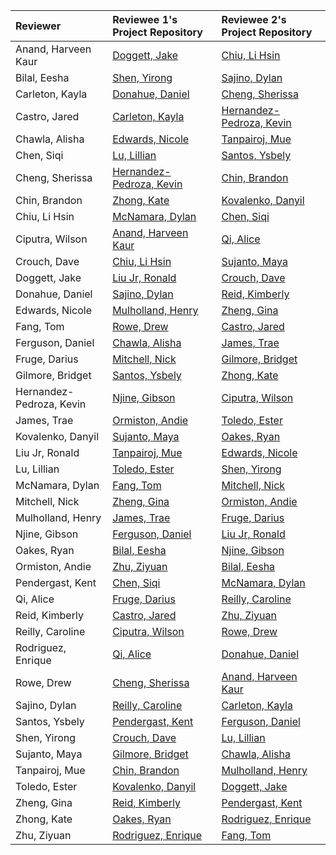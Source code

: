 | Reviewer                 | Reviewee 1's Project Repository                                                   | Reviewee 2's Project Repository                                                   |
| :----------------------- | :-------------------------------------------------------------------------------- | :-------------------------------------------------------------------------------- |
| Anand, Harveen Kaur      | [Doggett, Jake](https://github.com/jdoggett1/TourTheBMWZentrum)                   | [Chiu, Li Hsin](https://github.com/lilixchiu/MyPersonalWebsite)                   |
| Bilal, Eesha             | [Shen, Yirong](https://github.com/yshen12138/WebTech-Project)                     | [Sajino, Dylan](https://github.com/BuntelanNasi/WebTechProject)                   |
| Carleton, Kayla          | [Donahue, Daniel](https://github.com/dannydonahue5/WebTechProject)                | [Cheng, Sherissa](https://github.com/sherissacheng/WebTechProject)                |
| Castro, Jared            | [Carleton, Kayla](https://github.com/kcarleton1/Term-Project)                     | [Hernandez-Pedroza, Kevin](https://github.com/khernandezpedroza/PECOcleaning)     |
| Chawla, Alisha           | [Edwards, Nicole](https://github.com/nicoleedwardsp/MyPersonalWebsite)            | [Tanpairoj, Mue](https://github.com/Muegalue/Project)                             |
| Chen, Siqi               | [Lu, Lillian](https://github.com/lulillian/WebtechProject)                        | [Santos, Ysbely](https://github.com/Ysbely/TermProject)                           |
| Cheng, Sherissa          | [Hernandez-Pedroza, Kevin](https://github.com/khernandezpedroza/PECOcleaning)     | [Chin, Brandon](https://github.com/brandonchin00/OIM-3690-Project--Brandon-Chin-) |
| Chin, Brandon            | [Zhong, Kate](https://github.com/kzhong1/WebTechProject)                          | [Kovalenko, Danyil](https://github.com/dkovalenko420/PersonalProject)             |
| Chiu, Li Hsin            | [McNamara, Dylan](https://github.com/dmcnamara1/Project-Repository)               | [Chen, Siqi](https://github.com/schen1224/MyPersonalWebsite)                      |
| Ciputra, Wilson          | [Anand, Harveen Kaur](https://github.com/harveenn/Term-Project-)                  | [Qi, Alice](https://github.com/aaliceqi/MyPersonalWebsite)                        |
| Crouch, Dave             | [Chiu, Li Hsin](https://github.com/lilixchiu/MyPersonalWebsite)                   | [Sujanto, Maya](https://github.com/mayasujanto/MyPersonalWebsite)                 |
| Doggett, Jake            | [Liu Jr, Ronald](https://github.com/ronaldliujr/My-Personal-Project)              | [Crouch, Dave](https://github.com/daveyc1234/WebTechProject)                      |
| Donahue, Daniel          | [Sajino, Dylan](https://github.com/BuntelanNasi/WebTechProject)                   | [Reid, Kimberly](https://github.com/kreid1babsonedu/Project)                      |
| Edwards, Nicole          | [Mulholland, Henry](https://github.com/Hmulholland1/MyWebTechProject)             | [Zheng, Gina](https://github.com/gina622/Project)                                 |
| Fang, Tom                | [Rowe, Drew](https://github.com/drewrowe-babson/WebTechProject)                   | [Castro, Jared](https://github.com/JaredJCastro/TermProject)                      |
| Ferguson, Daniel         | [Chawla, Alisha](https://github.com/alishachawla14/WebTechProject)                | [James, Trae](https://github.com/tricardojames/WebTechProject)                    |
| Fruge, Darius            | [Mitchell, Nick](https://github.com/nmitch31/MyPersonalWebsite)                   | [Gilmore, Bridget](https://github.com/bgilmore2/BGProject)                        |
| Gilmore, Bridget         | [Santos, Ysbely](https://github.com/Ysbely/TermProject)                           | [Zhong, Kate](https://github.com/kzhong1/WebTechProject)                          |
| Hernandez-Pedroza, Kevin | [Njine, Gibson](https://github.com/Gibson1080/WebTechProposalWebsite)             | [Ciputra, Wilson](https://github.com/wilsoncip/travel-journal)                    |
| James, Trae              | [Ormiston, Andie](https://github.com/aormiston1/WebTechWebsite)                   | [Toledo, Ester](https://github.com/etoledo1/eductus)                              |
| Kovalenko, Danyil        | [Sujanto, Maya](https://github.com/mayasujanto/MyPersonalWebsite)                 | [Oakes, Ryan](https://github.com/Ryanoakes1/WebTechProject)                       |
| Liu Jr, Ronald           | [Tanpairoj, Mue](https://github.com/Muegalue/Project)                             | [Edwards, Nicole](https://github.com/nicoleedwardsp/MyPersonalWebsite)            |
| Lu, Lillian              | [Toledo, Ester](https://github.com/etoledo1/eductus)                              | [Shen, Yirong](https://github.com/yshen12138/WebTech-Project)                     |
| McNamara, Dylan          | [Fang, Tom](https://github.com/Tom-Fang00/Tom-Personal-Website)                   | [Mitchell, Nick](https://github.com/nmitch31/MyPersonalWebsite)                   |
| Mitchell, Nick           | [Zheng, Gina](https://github.com/gina622/Project)                                 | [Ormiston, Andie](https://github.com/aormiston1/WebTechWebsite)                   |
| Mulholland, Henry        | [James, Trae](https://github.com/tricardojames/WebTechProject)                    | [Fruge, Darius](https://github.com/dfruge1/sem-project)                           |
| Njine, Gibson            | [Ferguson, Daniel](https://github.com/danifergu/Project-Respository)              | [Liu Jr, Ronald](https://github.com/ronaldliujr/My-Personal-Project)              |
| Oakes, Ryan              | [Bilal, Eesha](https://github.com/ebilal1/WebTechProj)                            | [Njine, Gibson](https://github.com/Gibson1080/WebTechProposalWebsite)             |
| Ormiston, Andie          | [Zhu, Ziyuan](https://github.com/ziyuanzhu1/My-Project)                           | [Bilal, Eesha](https://github.com/ebilal1/WebTechProj)                            |
| Pendergast, Kent         | [Chen, Siqi](https://github.com/schen1224/MyPersonalWebsite)                      | [McNamara, Dylan](https://github.com/dmcnamara1/Project-Repository)               |
| Qi, Alice                | [Fruge, Darius](https://github.com/dfruge1/sem-project)                           | [Reilly, Caroline](https://github.com/carolinereilly/Web-Tech-Project)            |
| Reid, Kimberly           | [Castro, Jared](https://github.com/JaredJCastro/TermProject)                      | [Zhu, Ziyuan](https://github.com/ziyuanzhu1/My-Project)                           |
| Reilly, Caroline         | [Ciputra, Wilson](https://github.com/wilsoncip/travel-journal)                    | [Rowe, Drew](https://github.com/drewrowe-babson/WebTechProject)                   |
| Rodriguez, Enrique       | [Qi, Alice](https://github.com/aaliceqi/MyPersonalWebsite)                        | [Donahue, Daniel](https://github.com/dannydonahue5/WebTechProject)                |
| Rowe, Drew               | [Cheng, Sherissa](https://github.com/sherissacheng/WebTechProject)                | [Anand, Harveen Kaur](https://github.com/harveenn/Term-Project-)                  |
| Sajino, Dylan            | [Reilly, Caroline](https://github.com/carolinereilly/Web-Tech-Project)            | [Carleton, Kayla](https://github.com/kcarleton1/Term-Project)                     |
| Santos, Ysbely           | [Pendergast, Kent](https://github.com/KentPendergast/PenVest)                     | [Ferguson, Daniel](https://github.com/danifergu/Project-Respository)              |
| Shen, Yirong             | [Crouch, Dave](https://github.com/daveyc1234/WebTechProject)                      | [Lu, Lillian](https://github.com/lulillian/WebtechProject)                        |
| Sujanto, Maya            | [Gilmore, Bridget](https://github.com/bgilmore2/BGProject)                        | [Chawla, Alisha](https://github.com/alishachawla14/WebTechProject)                |
| Tanpairoj, Mue           | [Chin, Brandon](https://github.com/brandonchin00/OIM-3690-Project--Brandon-Chin-) | [Mulholland, Henry](https://github.com/Hmulholland1/MyWebTechProject)             |
| Toledo, Ester            | [Kovalenko, Danyil](https://github.com/dkovalenko420/PersonalProject)             | [Doggett, Jake](https://github.com/jdoggett1/TourTheBMWZentrum)                   |
| Zheng, Gina              | [Reid, Kimberly](https://github.com/kreid1babsonedu/Project)                      | [Pendergast, Kent](https://github.com/KentPendergast/PenVest)                     |
| Zhong, Kate              | [Oakes, Ryan](https://github.com/Ryanoakes1/WebTechProject)                       | [Rodriguez, Enrique](https://github.com/enriquerf/WebTechProject)                 |
| Zhu, Ziyuan              | [Rodriguez, Enrique](https://github.com/enriquerf/WebTechProject)                 | [Fang, Tom](https://github.com/Tom-Fang00/Tom-Personal-Website)                   |